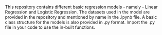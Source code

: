 This repository contains different basic regression models - namely - Linear Regression and Logistic Regression.
The datasets used in the model are provided in the repository and mentioned by name in the .ipynb file. 
A basic class structure for the models is also provided in .py format. Import the .py file in your code to use the in-built functions.
